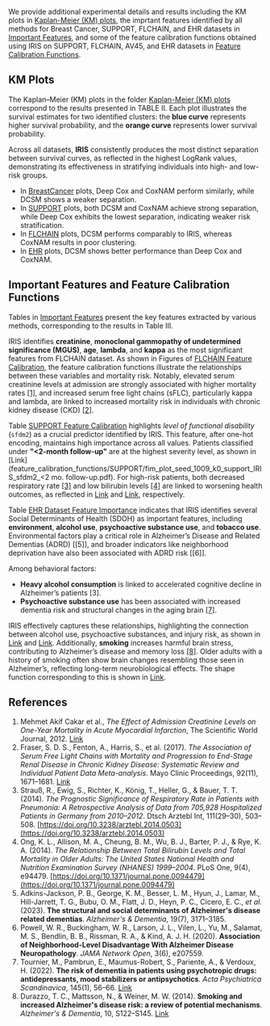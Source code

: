 We provide additional experimental details and results including the KM plots in [Kaplan-Meier (KM) plots](KM_plots/), the imprtant features identified by all methods for Breast Cancer, SUPPORT, FLCHAIN, and EHR datasets in [Important Features](important_features/), and some of the feature calibration functions obtained using IRIS on SUPPORT, FLCHAIN, AV45, and EHR datasets in [Feature Calibration Functions](feature_calibration_functions/).

## KM Plots

The Kaplan–Meier (KM) plots in the folder [Kaplan-Meier (KM) plots](KM_plots/) correspond to the results presented in TABLE II. Each plot illustrates the survival estimates for two identified clusters: the **blue curve** represents higher survival probability, and the **orange curve** represents lower survival probability.

Across all datasets, **IRIS** consistently produces the most distinct separation between survival curves, as reflected in the highest LogRank values, demonstrating its effectiveness in stratifying individuals into high- and low-risk groups.

- In [BreastCancer](KM_plots/BreastCancer/) plots, Deep Cox and CoxNAM perform similarly, while DCSM shows a weaker separation.
- In [SUPPORT](KM_plots/SUPPORT/) plots, both DCSM and CoxNAM achieve strong separation, while Deep Cox exhibits the lowest separation, indicating weaker risk stratification.
- In [FLCHAIN](KM_plots/FLCHAIN/) plots, DCSM performs comparably to IRIS, whereas CoxNAM results in poor clustering.
- In [EHR](KM_plots/EHR/) plots, DCSM shows better performance than Deep Cox and CoxNAM.


## Important Features and Feature Calibration Functions

Tables in [Important Features](important_features/) present the key features extracted by various methods, corresponding to the results in Table III.

IRIS identifies **creatinine**, **monoclonal gammopathy of undetermined significance (MGUS)**, **age**, **lambda**, and **kappa** as the most significant features from FLCHAIN dataset. As shown in Figures of [FLCHAIN Feature Calibration](feature_calibration_functions/FLCHAIN/), the feature calibration functions illustrate the relationships between these variables and mortality risk. Notably, elevated serum creatinine levels at admission are strongly associated with higher mortality rates [[1]](https://doi.org/10.1100/2012/186495), and increased serum free light chains (sFLC), particularly kappa and lambda, are linked to increased mortality risk in individuals with chronic kidney disease (CKD) [[2]](https://www.sciencedirect.com/science/article/pii/S0025619617306252).


Table [SUPPORT Feature Calibration](feature_calibration_functions/SUPPORT/) highlights *level of functional disability* (`sfdm2`) as a crucial predictor identified by IRIS. This feature, after one-hot encoding, maintains high importance across all values. Patients classified under **"<2-month follow-up"** are at the highest severity level, as shown in [Link](feature_calibration_functions/SUPPORT/fim_plot_seed_1009_k0_support_IRIS_sfdm2_<2 mo. follow-up.pdf). For high-risk patients, both decreased respiratory rate [[3]](https://doi.org/10.3238/arztebl.2014.0503) and low bilirubin levels [[4]](https://doi.org/10.1371/journal.pone.0094479) are linked to worsening health outcomes, as reflected in [Link](feature_calibration_functions/SUPPORT/fim_plot_seed_1009_k0_support_IRIS_resp.pdf) and [Link](feature_calibration_functions/SUPPORT/fim_plot_seed_1009_k0_support_IRIS_bili.pdf), respectively.


Table [EHR Dataset Feature Importance](important_features/top_20_features_of_ehr_dataset.png) indicates that IRIS identifies several Social Determinants of Health (SDOH) as important features, including **environment**, **alcohol use**, **psychoactive substance use**, and **tobacco use**. Environmental factors play a critical role in Alzheimer’s Disease and Related Dementias (ADRD) [[5]], and broader indicators like neighborhood deprivation have also been associated with ADRD risk [[6]].

Among behavioral factors:
- **Heavy alcohol consumption** is linked to accelerated cognitive decline in Alzheimer’s patients [3].
- **Psychoactive substance use** has been associated with increased dementia risk and structural changes in the aging brain [[7]](https://doi.org/10.1111/acps.13340).

IRIS effectively captures these relationships, highlighting the connection between alcohol use, psychoactive substances, and injury risk, as shown in [Link](feature_calibration_functions/EHR/fim_plot_seed_666_k1_upenn_IRIS_alcohol_use.pdf) and [Link](feature_calibration_functions/EHR/fim_plot_seed_666_k1_upenn_IRIS_psychoactive_use.pdf). Additionally, **smoking** increases harmful brain stress, contributing to Alzheimer’s disease and memory loss [[8]](https://doi.org/10.1016/j.jalz.2013.04.006). Older adults with a history of smoking often show brain changes resembling those seen in Alzheimer’s, reflecting long-term neurobiological effects. The shape function corresponding to this is shown in [Link](feature_calibration_functions/EHR/fim_plot_seed_666_k1_upenn_IRIS_tobacco_use.pdf).


## References

1. Mehmet Akif Cakar et al., *The Effect of Admission Creatinine Levels on One-Year Mortality in Acute Myocardial Infarction*, The Scientific World Journal, 2012. [Link](https://doi.org/10.1100/2012/186495)
2. Fraser, S. D. S., Fenton, A., Harris, S., et al. (2017). *The Association of Serum Free Light Chains with Mortality and Progression to End-Stage Renal Disease in Chronic Kidney Disease: Systematic Review and Individual Patient Data Meta-analysis*. Mayo Clinic Proceedings, 92(11), 1671–1681. [Link](https://www.sciencedirect.com/science/article/pii/S0025619617306252)
3. Strauß, R., Ewig, S., Richter, K., König, T., Heller, G., & Bauer, T. T. (2014). *The Prognostic Significance of Respiratory Rate in Patients with Pneumonia: A Retrospective Analysis of Data from 705,928 Hospitalized Patients in Germany from 2010–2012*. Dtsch Arztebl Int, 111(29–30), 503–508. [https://doi.org/10.3238/arztebl.2014.0503](https://doi.org/10.3238/arztebl.2014.0503)
4. Ong, K. L., Allison, M. A., Cheung, B. M., Wu, B. J., Barter, P. J., & Rye, K. A. (2014). *The Relationship Between Total Bilirubin Levels and Total Mortality in Older Adults: The United States National Health and Nutrition Examination Survey (NHANES) 1999–2004*. PLoS One, 9(4), e94479. [https://doi.org/10.1371/journal.pone.0094479](https://doi.org/10.1371/journal.pone.0094479)
5. Adkins-Jackson, P. B., George, K. M., Besser, L. M., Hyun, J., Lamar, M., Hill-Jarrett, T. G., Bubu, O. M., Flatt, J. D., Heyn, P. C., Cicero, E. C., *et al.* (2023). **The structural and social determinants of Alzheimer's disease related dementias**. *Alzheimer's & Dementia*, 19(7), 3171–3185.
6. Powell, W. R., Buckingham, W. R., Larson, J. L., Vilen, L., Yu, M., Salamat, M. S., Bendlin, B. B., Rissman, R. A., & Kind, A. J. H. (2020). **Association of Neighborhood-Level Disadvantage With Alzheimer Disease Neuropathology**. *JAMA Network Open*, 3(6), e207559.
7. Tournier, M., Pambrun, E., Maumus-Robert, S., Pariente, A., & Verdoux, H. (2022). **The risk of dementia in patients using psychotropic drugs: antidepressants, mood stabilizers or antipsychotics**. *Acta Psychiatrica Scandinavica*, 145(1), 56–66. [Link](https://doi.org/10.1111/acps.13340)
8. Durazzo, T. C., Mattsson, N., & Weiner, M. W. (2014). **Smoking and increased Alzheimer's disease risk: a review of potential mechanisms**. *Alzheimer's & Dementia*, 10, S122–S145. [Link](https://doi.org/10.1016/j.jalz.2013.04.006)





